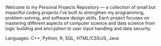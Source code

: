 Welcome to my Personal Projects Repository — a collection of small but impactful coding projects I’ve built to strengthen my programming, problem-solving, and software design skills. Each project focuses on mastering different aspects of computer science and data science from logic building and encryption to user input handling and data security.

Languages: C++, Python, R, SQL, HTML/CSS/JS, Java
